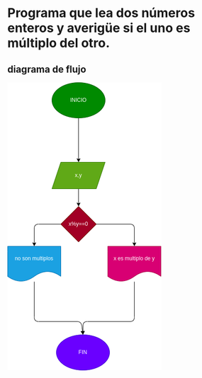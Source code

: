 #  Programa que lea dos números enteros y averigüe si el uno es múltiplo del otro.

## diagrama de flujo



![diagrama de flujo](diagrama.png "diagrama de flujo")